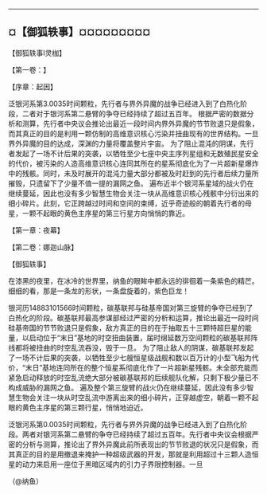--------------------------------
¤【御狐轶事】¤¤¤¤¤¤¤¤¤
--------------------------------

  【御狐轶事Ⅰ灵枷】



  【第一卷：】



  【序章：起因】

  泛银河系第3.0035时间颗粒，先行者与界外异魔的战争已经进入到了白热化阶段，二者对于银河系第二悬臂的争夺已经持续了超过五百年。
  根据严密的数据分析和测算，先行者中央议会推论出最近一段时间内界外异魔的节节败退只是假象，而其真正的目的是利用一颗仿制的高维意识核心污染并扭曲现有的世界结构。一旦界外异魔的目的达成，深渊的力量将覆盖整片宇宙。
  为了阻止混沌的阴谋，先行者发起了一场不计后果的突袭，以牺牲至少七座中央主序列星组和无数殖民星安全的代价，被污染的人造高维意识核心连同其所在的星系彻底化为了一片超新星爆炸中的残骸。同时，未及时展开的混沌力量大部分都被及时赶到的先行者后续力量所摧毁，只遗留下了少量不值一提的漏网之鱼。
  遍布近半个银河系星域的战火仍在继续蔓延，因此也没有多少智慧生物会关注一块从高维意识核心残骸中分衍出来的细小碎片。此刻，它正跨越过时间和空间的束缚，近乎奇迹般的朝着先行者的母星，一颗不起眼的黄色主序星的第三行星方向悄悄的靠近。



  【第一章：夜幕】






  【第二卷：娜迦山脉】











  【御狐轶事】

  在漆黑的夜里，在冰冷的世界里，纳鱼的眼眸中都永远的徘徊着一条紫色的精芒。细细的看，那是一条龙的形状，一条盘旋着的，紫色巨龙！


  银河历14883101566时间颗粒，碳基联邦与硅基帝国对第三旋臂的争夺已经到了白热化的阶段。碳基联邦最高参谋部经过严密的分析和运算，推论出最近一段时间硅基帝国的节节败退只是假象，敌方真正的目的在于抽取五十三颗特超巨星的能量，以启动位于“末日”基地的时空扭曲装置，届时绵延数万空间颗粒的碳基联邦阵线都将被扭曲的时空乱流吞没，毁于一旦。
为了阻止敌人的阴谋，碳基联邦发起了一场不计后果的突袭，以牺牲至少七艘恒星级战舰和数以百万计的小型飞船为代价，“末日”基地连同所在的整个恒星系彻底化作了一片超新星残骸。未全部充能而紧急启动释放的时空乱流绝大部分被碳基联邦的后续舰队化解，只剩下极少量已不构成威胁的漏网之鱼。
遍及整个第三旋臂的战火仍在继续蔓延，因此没有多少智慧生物会关注一块从时空乱流中游离出来的细小碎片，正穿越虚空，朝着一颗不起眼的黄色主序星的第三颗行星，悄悄地迫近。


  泛银河系第0.0035时间颗粒，先行者与界外异魔的战争已经进入到了白热化阶段。两者对银河系第二悬臂的争夺已经持续了超过五百年。先行者中央议会根据严密的分析与测算，推论出了界外异魔此前所表现出的节节败退的状况只是假象，而其真正的目的是用撤退来掩护一种超级武器的开发，那就是利用超过十三颗人造恒星的动力来启用一座位于黑暗区域内的引力子界限控制器。一旦


  （@纳鱼）